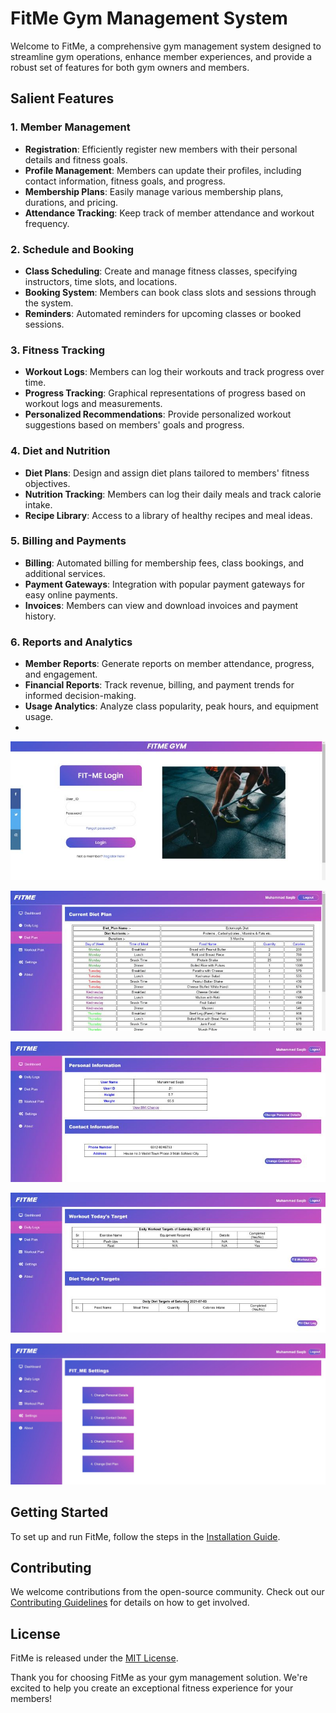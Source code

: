 # FitMe Gym Management System

Welcome to FitMe, a comprehensive gym management system designed to streamline gym operations, enhance member experiences, and provide a robust set of features for both gym owners and members.

## Salient Features

### 1. Member Management
- **Registration**: Efficiently register new members with their personal details and fitness goals.
- **Profile Management**: Members can update their profiles, including contact information, fitness goals, and progress.
- **Membership Plans**: Easily manage various membership plans, durations, and pricing.
- **Attendance Tracking**: Keep track of member attendance and workout frequency.

### 2. Schedule and Booking
- **Class Scheduling**: Create and manage fitness classes, specifying instructors, time slots, and locations.
- **Booking System**: Members can book class slots and sessions through the system.
- **Reminders**: Automated reminders for upcoming classes or booked sessions.

### 3. Fitness Tracking
- **Workout Logs**: Members can log their workouts and track progress over time.
- **Progress Tracking**: Graphical representations of progress based on workout logs and measurements.
- **Personalized Recommendations**: Provide personalized workout suggestions based on members' goals and progress.

### 4. Diet and Nutrition
- **Diet Plans**: Design and assign diet plans tailored to members' fitness objectives.
- **Nutrition Tracking**: Members can log their daily meals and track calorie intake.
- **Recipe Library**: Access to a library of healthy recipes and meal ideas.

### 5. Billing and Payments
- **Billing**: Automated billing for membership fees, class bookings, and additional services.
- **Payment Gateways**: Integration with popular payment gateways for easy online payments.
- **Invoices**: Members can view and download invoices and payment history.

### 6. Reports and Analytics
- **Member Reports**: Generate reports on member attendance, progress, and engagement.
- **Financial Reports**: Track revenue, billing, and payment trends for informed decision-making.
- **Usage Analytics**: Analyze class popularity, peak hours, and equipment usage.
- 
![User Interface](https://github.com/MuhammadSaqib001/FIT-ME-Web-Application/blob/main/images/1625262480316.jpg)

![User Interface](https://github.com/MuhammadSaqib001/FIT-ME-Web-Application/blob/main/images/1625262469911.jpg)

![User Interface](https://github.com/MuhammadSaqib001/FIT-ME-Web-Application/blob/main/images/1625262473300.jpg)

![User Interface](https://github.com/MuhammadSaqib001/FIT-ME-Web-Application/blob/main/images/1625262475145.jpg)

![User Interface](https://github.com/MuhammadSaqib001/FIT-ME-Web-Application/blob/main/images/1625262475243.jpg)

## Getting Started
To set up and run FitMe, follow the steps in the [Installation Guide](INSTALLATION.md).

## Contributing
We welcome contributions from the open-source community. Check out our [Contributing Guidelines](CONTRIBUTING.md) for details on how to get involved.

## License
FitMe is released under the [MIT License](LICENSE).


Thank you for choosing FitMe as your gym management solution. We're excited to help you create an exceptional fitness experience for your members!
